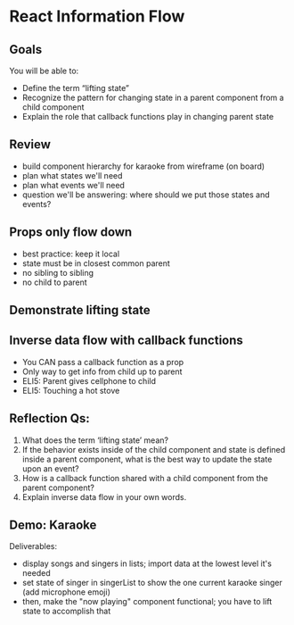 # React Information Flow

## Goals
You will be able to:
- Define the term “lifting state”
- Recognize the pattern for changing state in a parent component from a child component
- Explain the role that callback functions play in changing parent state

## Review
- build component hierarchy for karaoke from wireframe (on board)
- plan what states we'll need
- plan what events we'll need
- question we'll be answering: where should we put those states and events?

## Props only flow down
- best practice: keep it local
- state must be in closest common parent
- no sibling to sibling
- no child to parent

## Demonstrate lifting state

## Inverse data flow with callback functions
- You CAN pass a callback function as a prop
- Only way to get info from child up to parent
- ELI5: Parent gives cellphone to child
- ELI5: Touching a hot stove

## Reflection Qs:
1. What does the term ‘lifting state’ mean?
2. If the behavior exists inside of the child component and state is defined inside a parent component, what is the best way to update the state upon an event?
3. How is a callback function shared with a child component from the parent component?
4. Explain inverse data flow in your own words.

## Demo: Karaoke
Deliverables:
- display songs and singers in lists; import data at the lowest level it's needed
- set state of singer in singerList to show the one current karaoke singer (add microphone emoji)
- then, make the "now playing" component functional; you have to lift state to accomplish that
